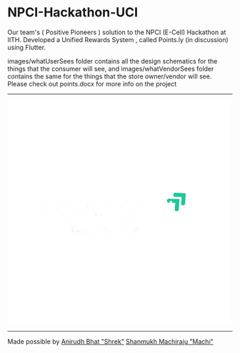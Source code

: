 # NPCI-Hackathon-UCI
Our team's ( Positive Pioneers ) solution to the NPCI (E-Cell) Hackathon at IITH. Developed a Unified Rewards System , called Points.ly (in discussion) using Flutter.

images/whatUserSees folder contains all the design schematics for the things that the consumer will see, and images/whatVendorSees folder contains the same for the things that the store owner/vendor will see.
Please check out points.docx for more info on the project 

---
![Points.ly](https://github.com/Anirudh0616/NPCI-Hackathon-UCI/blob/main/logo_lights.png)

---
Made possible by 
[Anirudh Bhat "Shrek"](https://github.com/Anirudh0616)
[Shanmukh Machiraju "Machi"]()
